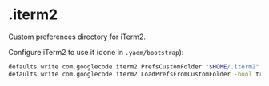 # .iterm2

Custom preferences directory for iTerm2.

Configure iTerm2 to use it (done in `.yadm/bootstrap`):

```bash
defaults write com.googlecode.iterm2 PrefsCustomFolder "$HOME/.iterm2"
defaults write com.googlecode.iterm2 LoadPrefsFromCustomFolder -bool true
```

